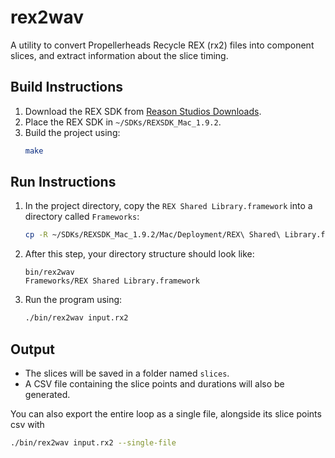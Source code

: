 # rex2wav

A utility to convert Propellerheads Recycle REX (rx2) files into component slices, and extract information about the slice timing.

## Build Instructions

1. Download the REX SDK from [Reason Studios Downloads](https://developer.reasonstudios.com/downloads/other-products).
2. Place the REX SDK in `~/SDKs/REXSDK_Mac_1.9.2`.
3. Build the project using:
   ```bash
   make
   ```

## Run Instructions

1. In the project directory, copy the `REX Shared Library.framework` into a directory called `Frameworks`:
   ```bash
   cp -R ~/SDKs/REXSDK_Mac_1.9.2/Mac/Deployment/REX\ Shared\ Library.framework Frameworks/
   ```

2. After this step, your directory structure should look like:
   ```
   bin/rex2wav
   Frameworks/REX Shared Library.framework
   ```

3. Run the program using:
   ```bash
   ./bin/rex2wav input.rx2
   ```

## Output

- The slices will be saved in a folder named `slices`.
- A CSV file containing the slice points and durations will also be generated.

You can also export the entire loop as a single file, alongside its slice points csv with 
   ```bash
   ./bin/rex2wav input.rx2 --single-file
   ```